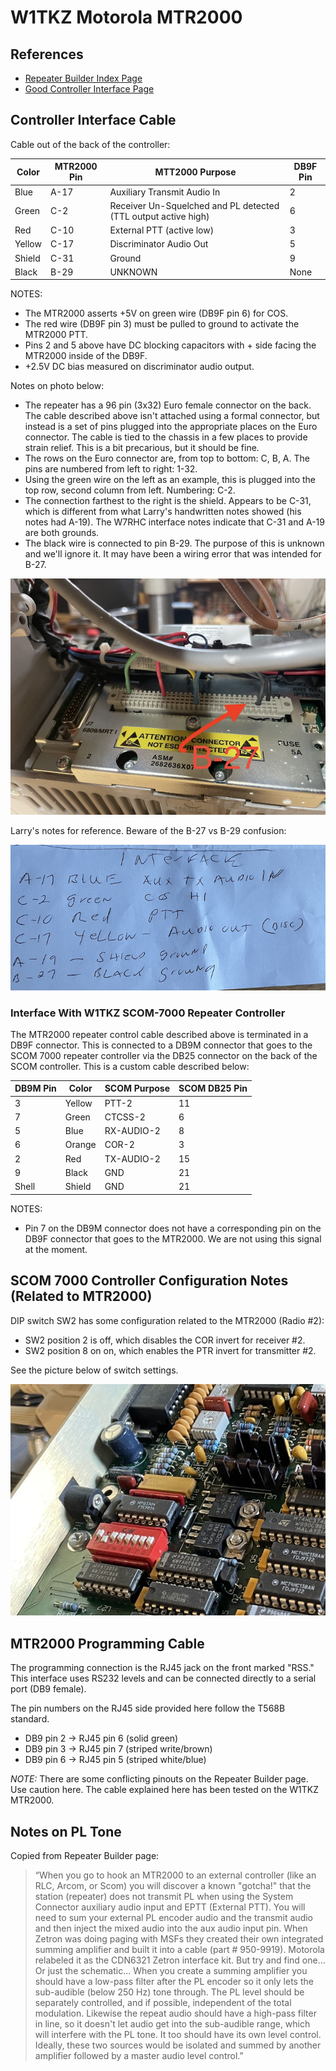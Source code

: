 W1TKZ Motorola MTR2000
======================

## References

* [Repeater Builder Index Page](https://www.repeater-builder.com/motorola/mtr2k/mtr-index.html)
* [Good Controller Interface Page](https://www.repeater-builder.com/motorola/mtr2k/mtr-interfacing/mtr2000-interfacing.html)

## Controller Interface Cable

Cable out of the back of the controller:

| Color  | MTR2000 Pin | MTT2000 Purpose             | DB9F Pin |
|--------|-------------|-----------------------------|----------|
| Blue   | A-17        | Auxiliary Transmit Audio In |    2     |
| Green  | C-2         | Receiver Un-Squelched and PL detected (TTL output active high) | 6  | 
| Red    | C-10        | External PTT (active low)   |    3     |
| Yellow | C-17        | Discriminator Audio Out     |    5     |
| Shield | C-31        | Ground                      |    9     |
| Black  | B-29        | UNKNOWN                     |  None    |

NOTES:
* The MTR2000 asserts +5V on green wire (DB9F pin 6) for COS.
* The red wire (DB9F pin 3) must be pulled to ground to activate the MTR2000 PTT.
* Pins 2 and 5 above have DC blocking capacitors with + side facing the MTR2000
inside of the DB9F.
* +2.5V DC bias measured on discriminator audio output.

Notes on photo below:
* The repeater has a 96 pin (3x32) Euro female connector on the back. The cable described above isn't attached using a formal connector, but instead is a set of pins plugged into the appropriate places on the Euro connector. The cable is tied to the chassis in a few places to provide strain relief.  This is a bit precarious, but it should be fine.   
* The rows on the Euro connector are, from top to bottom: C, B, A. The pins are numbered from left to right: 1-32.
* Using the green wire on the left as an example, this is plugged into the top row, second column from left. Numbering: C-2.
* The connection farthest to the right is the shield.  Appears to be C-31, which is different from what Larry's handwritten notes showed (his notes had A-19). The W7RHC interface notes
indicate that C-31 and A-19 are both grounds.
* The black wire is connected to pin B-29. The purpose of this is unknown and we'll ignore it. It may have been a wiring error that was intended for B-27.

![System Picture](docs/IMG_1867.jpg)

Larry's notes for reference. Beware of the B-27 vs B-29 confusion:

![System Picture](docs/IMG_1860.jpg)

### Interface With W1TKZ SCOM-7000 Repeater Controller

The MTR2000 repeater control cable described above is terminated in a DB9F connector.
This is connected to a DB9M connector that goes to the SCOM 7000 repeater controller
via the DB25 connector on the back of the SCOM controller. This is a custom cable described
below:

| DB9M Pin | Color  | SCOM Purpose | SCOM DB25 Pin |
|----------|--------|--------------|---------------|
| 3        | Yellow | PTT-2        | 11            |
| 7        | Green  | CTCSS-2      | 6             | 
| 5        | Blue   | RX-AUDIO-2   | 8             |
| 6        | Orange | COR-2        | 3             | 
| 2        | Red    | TX-AUDIO-2   | 15            | 
| 9        | Black  | GND          | 21            |
| Shell    | Shield | GND          | 21            |

NOTES:
* Pin 7 on the DB9M connector does not have a corresponding pin
on the DB9F connector that goes to the MTR2000. We are not using this signal
at the moment.

## SCOM 7000 Controller Configuration Notes (Related to MTR2000)

DIP switch SW2 has some configuration related to the MTR2000 (Radio #2):

* SW2 position 2 is off, which disables the COR invert for receiver #2. 
* SW2 position 8 on on, which enables the PTR invert for transmitter #2. 

See the picture below of switch settings.

![System Picture](docs/IMG_1891.jpg)

## MTR2000 Programming Cable

The programming connection is the RJ45 jack on the front marked "RSS." This interface uses RS232 levels and can be connected directly to a serial port (DB9 female).

The pin numbers on the RJ45 side provided here follow the T568B standard.

* DB9 pin 2 -> RJ45 pin 6 (solid green)
* DB9 pin 3 -> RJ45 pin 7 (striped write/brown)
* DB9 pin 6 -> RJ45 pin 5 (striped white/blue)

*NOTE:* There are some conflicting pinouts on the Repeater Builder page. Use caution here. The cable explained here has been tested on the W1TKZ MTR2000.

## Notes on PL Tone

Copied from Repeater Builder page: 

> “When you go to hook an MTR2000 to an external controller (like an RLC, Arcom, or Scom) you will discover a known "gotcha!" that the station (repeater) does not transmit PL when using the System Connector auxiliary audio input and EPTT (External PTT). You will need to sum your external PL encoder audio and the transmit audio and then inject the mixed audio into the aux audio input pin. When Zetron was doing paging with MSFs they created their own integrated summing amplifier and built it into a cable (part # 950-9919). Motorola relabeled it as the CDN6321 Zetron interface kit. But try and find one… Or just the schematic… When you create a summing amplifier you should have a low-pass filter after the PL encoder so it only lets the sub-audible (below 250 Hz) tone through. The PL level should be separately controlled, and if possible, independent of the total modulation. Likewise the repeat audio should have a high-pass filter in line, so it doesn't let audio get into the sub-audible range, which will interfere with the PL tone. It too should have its own level control. Ideally, these two sources would be isolated and summed by another amplifier followed by a master audio level control.”
